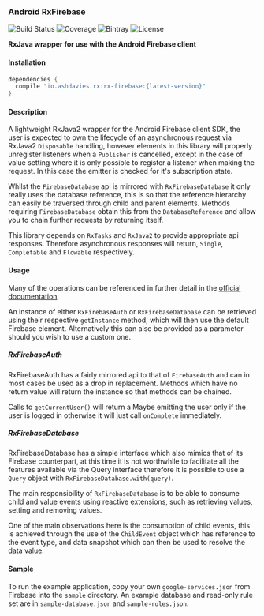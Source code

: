 ### Android RxFirebase
![Build Status](https://img.shields.io/travis/ashdavies/rx-firebase.svg)
![Coverage](https://img.shields.io/codecov/c/github/ashdavies/rx-firebase.svg)
![Bintray](https://img.shields.io/bintray/v/ashdavies/maven/rx-firebase.svg)
![License](https://img.shields.io/badge/license-apache%202.0-blue.svg)



**RxJava wrapper for use with the Android Firebase client**

#### Installation
```gradle
dependencies {
  compile "io.ashdavies.rx:rx-firebase:{latest-version}"
}
```

#### Description
A lightweight RxJava2 wrapper for the Android Firebase client SDK, the user is expected
to own the lifecycle of an asynchronous request via RxJava2 `Disposable` handling, however elements
in this library will properly unregister listeners when a `Publisher` is cancelled, except in the
case of value setting where it is only possible to register a listener when making the request.
In this case the emitter is checked for it's subscription state.

Whilst the `FirebaseDatabase` api is mirrored with `RxFirebaseDatabase` it only really uses the
database reference, this is so that the reference hierarchy can easily be traversed through child
and parent elements. Methods requiring `FirebaseDatabase` obtain this from the `DatabaseReference`
and allow you to chain further requests by returning itself.

This library depends on `RxTasks` and `RxJava2` to provide appropriate api responses.
Therefore asynchronous responses will return, `Single`, `Completable` and `Flowable` respectively.

#### Usage
Many of the operations can be referenced in further detail in the
[official documentation](https://firebase.google.com/docs/).

An instance of either `RxFirebaseAuth` or `RxFirebaseDatabase` can be retrieved using their 
respective `getInstance` method, which will then use the default Firebase element. Alternatively 
this can also be provided as a parameter should you wish to use a custom one.

##### RxFirebaseAuth
RxFirebaseAuth has a fairly mirrored api to that of `FirebaseAuth` and can in most cases be used
as a drop in replacement. Methods which have no return value will return the instance so that
methods can be chained.

Calls to `getCurrentUser()` will return a Maybe emitting the user only if the user is logged in
otherwise it will just call `onComplete` immediately.


##### RxFirebaseDatabase
RxFirebaseDatabase has a simple interface which also mimics that of its Firebase counterpart, at
this time it is not worthwhile to facilitate all the features available via the Query interface
therefore it is possible to use a `Query` object with `RxFirebaseDatabase.with(query)`.

The main responsibility of `RxFirebaseDatabase` is to be able to consume child and value events
using reactive extensions, such as retrieving values, setting and removing values.

One of the main observations here is the consumption of child events, this is achieved through
the use of the `ChildEvent` object which has reference to the event type, and data snapshot which
can then be used to resolve the data value.

#### Sample
To run the example application, copy your own `google-services.json` from Firebase into
the `sample` directory.
An example database and read-only rule set are in `sample-database.json` and `sample-rules.json`.
